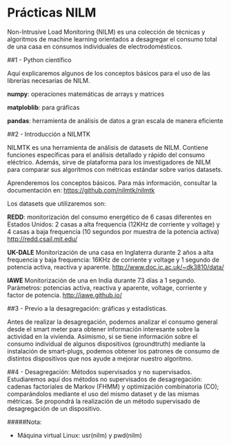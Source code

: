 # Prácticas NILM

Non-Intrusive Load Monitoring (NILM) es una colección de técnicas y algoritmos de machine learning orientados a desagregar el consumo total de una casa en consumos individuales de electrodomésticos. 

##1 - Python científico 

Aquí explicaremos algunos de los conceptos básicos para el uso de las librerías necesarias de NILM. 


**numpy**: operaciones matemáticas de arrays y matrices 


**matploblib**: para gráficas 


**pandas**: herramienta de análisis de datos a gran escala de manera eficiente

##2 - Introducción a NILMTK

NILMTK es una herramienta de análisis de datasets de NILM. Contiene funciones específicas para el análisis detallado y rápido del consumo eléctrico. Además, sirve de plataforma para los investigadores de NILM para comparar sus algoritmos con métricas estándar sobre varios datasets. 

Aprenderemos los conceptos básicos. Para más información, consultar la documentación en: 
https://github.com/nilmtk/nilmtk

Los datasets que utilizaremos son: 

**REDD**: monitorización del consumo energético de 6 casas diferentes en Estados Unidos: 2 casas a alta frequencia (12KHz de corriente y voltage) y 4 casas a baja frequencia (10 segundos por muestra de la potencia activa)
http://redd.csail.mit.edu/

**UK-DALE** Monitorización de una casa en Inglaterra durante 2 años a alta frequencia y baja frequencia: 16KHz de corriente y voltage y 1 segundo de potencia activa, reactiva y aparente. 
http://www.doc.ic.ac.uk/~dk3810/data/


**IAWE** Monitorización de una en India durante 73 días a 1 segundo. Parámetros: potencias activa, reactiva y aparente, voltage, corriente y factor de potencia. 
http://iawe.github.io/

##3 - Previo a la desagregación: gráficas y estadísticas. 

Antes de realizar la desagregación, podemos analizar el consumo general desde el smart meter para obtener información interesante sobre la actividad en la vivienda. Asímismo, si se tiene información sobre el consumo individual de algunos dispositivos (groundtruth) mediante la instalación de smart-plugs, podemos obtener los patrones de consumo de distintos dispositivos que nos ayude a mejorar nuestro algoritmo. 

##4 - Desagregación: Métodos supervisados y no supervisados. 
 Estudiaremos aquí dos métodos no supervisados de desagregación: cadenas factoriales de Markov (FHMM) y optimización combinatoria (CO); comparándolos mediante el uso del mismo dataset y de las mismas métricas. 
 Se propondrá la realización de un método supervisado de desagregación de un dispositivo. 



#####Nota: 
- Máquina virtual Linux: usr(nilm) y pwd(nilm)
